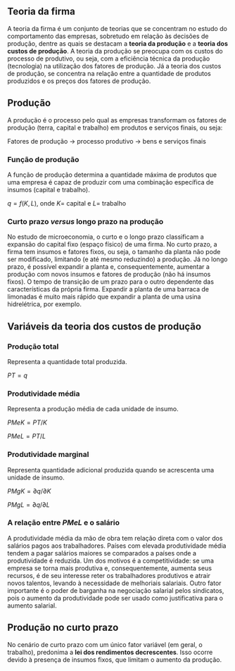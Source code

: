 ## Teoria da firma
A teoria da firma é um conjunto de teorias que se concentram no estudo do comportamento das empresas, sobretudo em relação às decisões de produção, dentre as quais se destacam a **teoria da produção** e a **teoria dos custos de produção**. A teoria da produção se preocupa com os custos do processo de produtivo, ou seja, com a eficiência técnica da produção (tecnologia) na utilização dos fatores de produção. Já a teoria dos custos de produção, se concentra na relação entre a quantidade de produtos produzidos e os preços dos fatores de produção.

## Produção
A produção é o processo pelo qual as empresas transformam os fatores de produção (terra, capital e trabalho) em produtos e serviços finais, ou seja:

Fatores de produção → processo produtivo → bens e serviços finais

### Função de produção
A função de produção determina a quantidade máxima de produtos que uma empresa é capaz de produzir com uma combinação específica de insumos (capital e trabalho).

$q=f(K,L)$, onde $K=$ capital e $L=$ trabalho
  
### Curto prazo *versus* longo prazo na produção
No estudo de microeconomia, o curto e o longo prazo classificam a expansão do capital fixo (espaço físico) de uma firma. No curto prazo, a firma tem insumos e fatores fixos, ou seja, o tamanho da planta não pode ser modificado, limitando (e até mesmo reduzindo) a produção. Já no longo prazo, é possível expandir a planta e, consequentemente, aumentar a produção com novos insumos e fatores de produção (não há insumos fixos). O tempo de transição de um prazo para o outro dependente das características da própria firma. Expandir a planta de uma barraca de limonadas é muito mais rápido que expandir a planta de uma usina hidrelétrica, por exemplo.

## Variáveis da teoria dos custos de produção
### Produção total
Representa a quantidade total produzida.
  
  $PT=q$
  
### Produtividade média
Representa a produção média de cada unidade de insumo.
  
  $PMeK=PT/K$
  
  $PMeL=PT/L$
  
### Produtividade marginal
Representa quantidade adicional produzida quando se acrescenta uma unidade de insumo.

  $PMgK=∂q/∂K$

  $PMgL=∂q/∂L$

### A relação entre $PMeL$ e o salário
A produtividade média da mão de obra tem relação direta com o valor dos salários pagos aos trabalhadores. Países com elevada produtividade média tendem a pagar salários maiores se comparados a países onde a produtividade é reduzida. Um dos motivos é a competitividade: se uma empresa se torna mais produtiva e, consequentemente, aumenta seus recursos, é de seu interesse reter os trabalhadores produtivos e atrair novos talentos, levando à necessidade de melhoriais salariais. Outro fator importante é o poder de barganha na negociação salarial pelos sindicatos, pois o aumento da produtividade pode ser usado como justificativa para o aumento salarial.

## Produção no curto prazo
No cenário de curto prazo com um único fator variável (em geral, o trabalho), predonima a **lei dos rendimentos decrescentes**. Isso ocorre devido à presença de insumos fixos, que limitam o aumento da produção.
